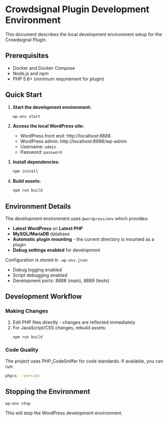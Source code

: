 # Crowdsignal Plugin Development Environment

This document describes the local development environment setup for the Crowdsignal Plugin.

## Prerequisites

- Docker and Docker Compose
- Node.js and npm
- PHP 5.6+ (minimum requirement for plugin)

## Quick Start

1. **Start the development environment:**
   ```bash
   wp-env start
   ```

2. **Access the local WordPress site:**
   - WordPress front end: http://localhost:8888
   - WordPress admin: http://localhost:8888/wp-admin
   - Username: `admin`
   - Password: `password`

3. **Install dependencies:**
   ```bash
   npm install
   ```

4. **Build assets:**
   ```bash
   npm run build
   ```

## Environment Details

The development environment uses `@wordpress/env` which provides:

- **Latest WordPress** on **Latest PHP**
- **MySQL/MariaDB** database
- **Automatic plugin mounting** - the current directory is mounted as a plugin
- **Debug settings enabled** for development

Configuration is stored in `.wp-env.json`:
- Debug logging enabled
- Script debugging enabled
- Development ports: 8888 (main), 8889 (tests)

## Development Workflow

### Making Changes

1. Edit PHP files directly - changes are reflected immediately
2. For JavaScript/CSS changes, rebuild assets:
   ```bash
   npm run build
   ```

### Code Quality

The project uses PHP_CodeSniffer for code standards. If available, you can run:
```bash
phpcs --version
```

## Stopping the Environment

```bash
wp-env stop
```

This will stop the WordPress development environment.
